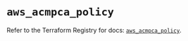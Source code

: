 # `aws_acmpca_policy`

Refer to the Terraform Registry for docs: [`aws_acmpca_policy`](https://registry.terraform.io/providers/hashicorp/aws/6.9.0/docs/resources/acmpca_policy).
